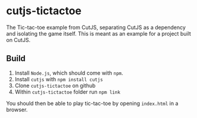# cutjs-tictactoe

The Tic-tac-toe example from CutJS, separating CutJS as a dependency and isolating the game itself. This is meant as an example for a project built on CutJS.

## Build

1. Install `Node.js`, which should come with `npm`.
2. Install `cutjs` with `npm install cutjs`
3. Clone `cutjs-tictactoe` on github
4. Within `cutjs-tictactoe` folder run `npm link`

You should then be able to play tic-tac-toe by opening `index.html` in a browser.
